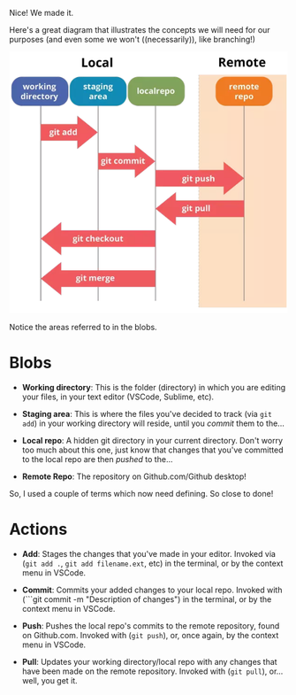 Nice! We made it. 

Here's a great diagram that illustrates the concepts we will need for our purposes (and even some we won't ((necessarily)), like branching!)

<p align="center">
  <img src="images/git_flow_image.png" />
</p>


Notice the areas referred to in the blobs.

# Blobs
* __Working directory__: This is the folder (directory) in which you are editing your files, in your text editor (VSCode, Sublime, etc).

* __Staging area__: This is where the files you've decided to track (via ``git add``) in your working directory will reside, until you *commit* them to the...
* __Local repo__: A hidden git directory in your current directory. Don't worry too much about this one, just know that changes that you've committed to the local repo are then *pushed* to the...
* __Remote Repo__: The repository on Github.com/Github desktop!

So, I used a couple of terms which now need defining. So close to done!

# Actions
* __Add__: Stages the changes that you've made in your editor. Invoked via (```git add .```, ```git add filename.ext```, etc) in the terminal, or by the context menu in VSCode.

* __Commit__: Commits your added changes to your local repo. Invoked with (```git commit -m "Description of changes") in the terminal, or by the context menu in VSCode.

* __Push__: Pushes the local repo's commits to the remote repository, found on Github.com. Invoked with (```git push```), or, once again, by the context menu in VSCode.

* __Pull__: Updates your working directory/local repo with any changes that have been made on the remote repository. Invoked with (```git pull```), or... well, you get it.
